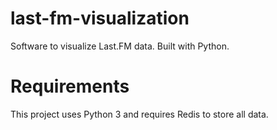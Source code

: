 # last-fm-visualization

Software to visualize Last.FM data. Built with Python.

# Requirements

This project uses Python 3 and requires Redis to store all data.
